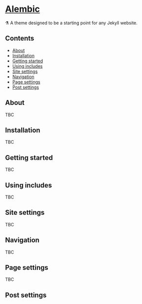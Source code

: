 # [Alembic](https://alembic.darn.es/)
⚗ A theme designed to be a starting point for any Jekyll website.

## Contents
- [About](#About)
- [Installation](#Installation)
- [Getting started](#Getting-started)
- [Using includes](#Using-includes)
- [Site settings](#Site-settings)
- [Navigation](#Navigation)
- [Page settings](#Page-settings)
- [Post settings](#Post-settings)


## About

TBC

## Installation

TBC

## Getting started

TBC

## Using includes

TBC

## Site settings

TBC

## Navigation

TBC

## Page settings

TBC

## Post settings
